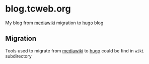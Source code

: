 # blog.tcweb.org

My blog from [mediawiki](https://www.mediawiki.org) migration to [hugo](http://www.gohugo.io/) blog

## Migration

Tools used to migrate from [mediawiki](https://www.mediawiki.org) to [hugo](http://www.gohugo.io/) could be find in `wiki` subdirectory
